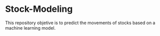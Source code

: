 # Stock-Modeling
This repository objetive is to predict the movements of stocks based on a machine learning model. 
